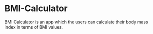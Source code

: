 # BMI-Calculator
BMI Calculator is an app which the users can calculate their body mass index in terms of BMI values.
